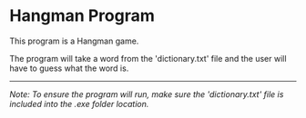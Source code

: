 # Hangman Program
This program is a Hangman game.

The program will take a word from the 'dictionary.txt' file and the user will have to guess what the word is.

---

*Note: To ensure the program will run, make sure the 'dictionary.txt' file is included into the .exe folder location.*
